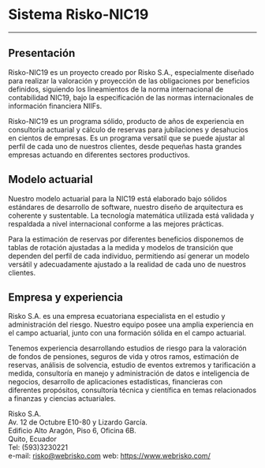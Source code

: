 # Sistema Risko-NIC19
***
## Presentación
Risko-NIC19 es un proyecto creado por Risko S.A., especialmente diseñado para realizar la valoración y proyección de las obligaciones por beneficios definidos, siguiendo los lineamientos de la norma internacional de contabilidad NIC19, bajo la especificación de las normas internacionales de información financiera NIIFs.

Risko-NIC19 es un programa sólido, producto de años de experiencia en consultoría actuarial y cálculo de reservas para  jubilaciones y desahucios en cientos de empresas. Es un programa versatil que se puede ajustar al perfil de cada uno de nuestros clientes, desde pequeñas hasta grandes empresas actuando en diferentes sectores productivos.

## Modelo actuarial
Nuestro modelo actuarial para la NIC19 está elaborado bajo sólidos estándares de desarrollo de software, nuestro diseño de arquitectura es coherente y sustentable. La tecnología matemática utilizada está validada y respaldada a nivel internacional conforme a las mejores prácticas.

Para la estimación de reservas por diferentes beneficios disponemos de tablas de rotación ajustadas a la medida y modelos de transición que dependen del perfil de cada individuo, permitiendo así generar un modelo versátil y adecuadamente ajustado a la realidad de cada uno de nuestros clientes.

## Empresa y experiencia
Risko S.A. es una empresa ecuatoriana especialista en el estudio y administración del riesgo. Nuestro equipo posee una amplia experiencia en el campo actuarial, junto con una formación sólida en el campo actuarial. 

Tenemos experiencia desarrollando estudios de riesgo para la valoración de fondos de pensiones, seguros de vida y otros ramos, estimación de reservas, análisis de solvencia, estudio de eventos extremos y tarificación a medida, consultoría en manejo y administración de datos e inteligencia de negocios, desarrollo de aplicaciones estadísticas, financieras con diferentes propósitos, consultoría técnica y científica en temas relacionados a finanzas y ciencias actuariales.

Risko S.A.  
Av. 12 de Octubre E10-80 y Lizardo García.  
Edificio Alto Aragón, Piso 6, Oficina 6B.  
Quito, Ecuador  
Tel: (593)3230221  
e-mail: risko@webrisko.com
web: https://www.webrisko.com/






